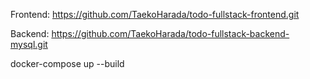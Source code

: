 Frontend: https://github.com/TaekoHarada/todo-fullstack-frontend.git

Backend: https://github.com/TaekoHarada/todo-fullstack-backend-mysql.git

docker-compose up --build
